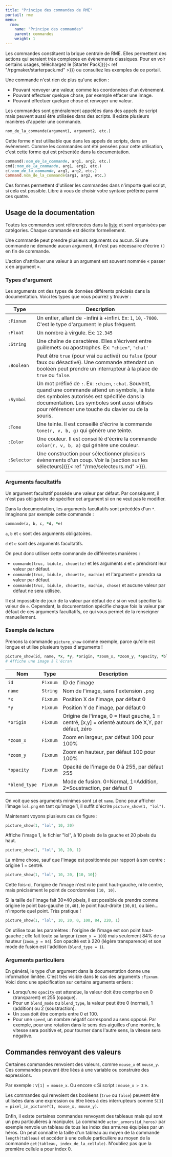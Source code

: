 ```yaml
---
title: "Principe des commandes de RME"
portail: rme
menu:
  rme:
    name: "Principe des commandes"
    parent: commandes
    weight: 1
---
```


Les commandes constituent la brique centrale de RME. Elles permettent des actions qui seraient très complexes en évènements classiques. Pour en voir certains usages, téléchargez le [Starter Pack]({{< ref "/rpgmaker/starterpack.md" >}}) ou consultez les exemples de ce portail.

Une commande n'est rien de plus qu'une action :

* Pouvant renvoyer une valeur, comme les coordonnées d'un évènement.
* Pouvant effectuer quelque chose, par exemple effacer une image.
* Pouvant effectuer quelque chose et renvoyer une valeur.

Les commandes sont généralement appelées dans des appels de script mais peuvent aussi être utilisées dans des scripts. Il existe plusieurs manières d'appeler une commande.

```ruby
nom_de_la_commande(argument1, argument2, etc.)
```

Cette forme n'est utilisable que dans les appels de scripts, dans un évènement. Comme les commandes ont été pensées pour cette utilisation, c'est cette forme qui est présentée dans la documentation.

```ruby
command(:nom_de_la_commande, arg1, arg2, etc.)
cmd(:nom_de_la_commande, arg1, arg2, etc.)
c(:nom_de_la_commande, arg1, arg2, etc.)
Command.nom_de_la_commande(arg1, arg2, etc.)
```

Ces formes permettent d'utiliser les commandes dans n'importe quel script, si cela est possible. Libre à vous de choisir votre syntaxe préférée parmi ces quatre.

## Usage de la documentation

Toutes les commandes sont référencées dans la [liste](http://rmex.github.io/RMEDoc) et sont organisées par catégories. Chaque commande est décrite formellement.

Une commande peut prendre plusieurs arguments ou aucun. Si une commande ne demande aucun argument, il n'est pas nécessaire d'écrire `()` en fin de commande.

L'action d'attribuer une valeur à un argument est souvent nommée « passer x en argument ».

### Types d'argument

Les arguments ont des types de données différents précisés dans la documentation. Voici les types que vous pourrez y trouver :

Type | Description
--- | ---
`:Fixnum` | Un entier, allant de -infini à +infini. Ex: `1`, `10`, `-7000`. C'est le type d'argument le plus fréquent.
`:Float` | Un nombre à virgule. Ex: `12.345`
`:String` | Une chaîne de caractères. Elles s'écrivent entre guillemets ou apostrophes. Ex: `"chien"`, `'chat'`
`:Boolean` | Peut être `true` (pour vrai ou activé) ou `false` (pour faux ou désactivé). Une commande attendant un booléen peut prendre un interrupteur à la place de `true` ou `false`.
`:Symbol` | Un mot préfixé de `:`. Ex: `:chien`, `:chat`. Souvent, quand une commande attend un symbole, la liste des symboles autorisés est spécifiée dans la documentation. Les symboles sont aussi utilisés pour référencer une touche du clavier ou de la souris.
`:Tone` | Une teinte. Il est conseillé d'écrire la commande `tone(r, v, b, g)` qui génère une teinte.
`:Color` | Une couleur. Il est conseillé d'écrire la commande `color(r, v, b, a)` qui génère une couleur.
`:Selector` | Une construction pour sélectionner plusieurs évènements d'un coup. Voir la [section sur les sélecteurs]({{< ref "/rme/selecteurs.md" >}}).

### Arguments facultatifs

Un argument facultatif possède une valeur par défaut. Par conséquent, il n'est pas obligatoire de spécifier cet argument si on ne veut pas le modifier.

Dans la documentation, les arguments facultatifs sont précédés d'un `*`. Imaginons par exemple cette commande :

```ruby
commande(a, b, c, *d, *e)
```

`a`, `b` et `c` sont des arguments obligatoires.

`d` et `e` sont des arguments facultatifs.

On peut donc utiliser cette commande de différentes manières :

* `commande(truc, bidule, chouette)` et les arguments `d` et `e` prendront leur valeur par défaut.
* `commande(truc, bidule, chouette, machin)` et l'argument `e` prendra sa valeur par défaut.
* `commande(truc, bidule, chouette, machin, chose)` et aucune valeur par défaut ne sera utilisée.

Il est impossible de jouir de la valeur par défaut de `d` si on veut spécifier la valeur de `e`. Cependant, la documentation spécifie chaque fois la valeur par défaut de ces arguments facultatifs, ce qui vous permet de la renseigner manuellement.

### Exemple de lecture

Prenons la commande `picture_show` comme exemple, parce qu'elle est longue et utilise plusieurs types d'arguments !

```ruby
picture_show(id, name, *x, *y, *origin, *zoom_x, *zoom_y, *opacity, *blend_type)
# Affiche une image à l'écran
```

Nom | Type | Description
--- | --- | ---
`id` | `Fixnum` | ID de l'image
`name` | `String` | Nom de l'image, sans l'extension `.png`
`*x` | `Fixnum` | Position X de l'image, par défaut 0
`*y` | `Fixnum` | Position Y de l'image, par défaut 0
`*origin` | `Fixnum` | Origine de l'image, 0 = Haut gauche, 1 = centré, [x,y] = orienté autours de X,Y, par défaut, zéro
`*zoom_x` | `Fixnum` | Zoom en largeur, par défaut 100 pour 100%
`*zoom_y` | `Fixnum` | Zoom en hauteur, par défaut 100 pour 100%
`*opacity` | `Fixnum` | Opacité de l'image de 0 à 255, par défaut 255
`*blend_type` | `Fixnum` | Mode de fusion. 0=Normal, 1=Addition, 2=Soustraction, par défaut 0

On voit que ses arguments minimes sont `id` et `name`. Donc pour afficher l'image `lol.png` en tant qu'image 1, il suffit d'écrire `picture_show(1, "lol")`.

Maintenant voyons plusieurs cas de figure :

```ruby
picture_show(1, "lol", 10, 20)
```

Affiche l'image 1, le fichier "lol", à 10 pixels de la gauche et 20 pixels du haut.

```ruby
picture_show(1, "lol", 10, 20, 1)
```

La même chose, sauf que l'image est positionnée par rapport à son centre : origine 1 = centré.

```ruby
picture_show(1, "lol", 10, 20, [10, 10])
```

Cette fois-ci, l'origine de l'image n'est ni le point haut-gauche, ni le centre, mais précisément le point de coordonnées `[10, 10]`.

Si la taille de l'image fait 30×40 pixels, il est possible de prendre comme origine le point bas-gauche `[0,40]`, le point haut-droite `[30,0]`, ou bien... n'importe quel point. Très pratique !

```ruby
picture_show(1, "lol", 10, 20, 0, 100, 84, 220, 1)
```

On utilise tous les paramètres : l'origine de l'image est son point haut-gauche ; elle fait toute sa largeur (`zoom_x = 100`) mais seulement 84% de sa hauteur (`zoom_y = 84`). Son opacité est à 220 (légère transparence) et son mode de fusion est l'addition (`blend_type = 1`).

### Arguments particuliers

En général, le type d'un argument dans la documentation donne une information limitée. C'est très visible dans le cas des arguments `:Fixnum`. Voici donc une spécification sur certains arguments entiers :

* Lorsqu'une `opacity` est attendue, la valeur doit être comprise en 0 (transparent) et 255 (opaque).
* Pour un `blend_mode` ou `blend_type`, la valeur peut être 0 (normal), 1 (addition) ou 2 (soustraction).
* Un `zoom` doit être compris entre 0 et 100.
* Pour une `speed`, un nombre négatif correspond au sens opposé. Par exemple, pour une rotation dans le sens des aiguilles d'une montre, la vitesse sera positive et, pour tourner dans l'autre sens, la vitesse sera négative.

## Commandes renvoyant des valeurs

Certaines commandes renvoient des valeurs, comme `mouse_x` et `mouse_y`. Ces commandes peuvent être liées à une variable ou construire des expressions.

Par exemple : `V[1] = mouse_x`. Ou encore « Si script : `mouse_x > 3` ».

Les commandes qui renvoient des booléens (`true` ou `false`) peuvent être utilisées dans une expression ou être liées à des interrupteurs comme `S[1] = pixel_in_picture?(1, mouse_x, mouse_y)`.

Enfin, il existe certaines commandes renvoyant des tableaux mais qui sont un peu particulières à manipuler. La commande `actor_armors(id_heros)` par exemple renvoie un tableau de tous les index des armures équipées par un héros. On peut connaître la taille d'un tableau au moyen de la commande `length(tableau)` et accéder à une cellule particulière au moyen de la commande `get(tableau, index_de_la_cellule)`. N'oubliez pas que la première cellule a pour index 0.